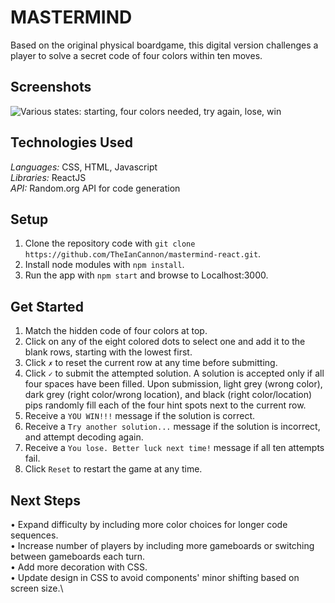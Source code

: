 # MASTERMIND #
Based on the original physical boardgame, this digital version challenges a player to solve a secret code of four colors within ten moves. 

## Screenshots ##
![Various states: starting, four colors needed, try again, lose, win](https://i.imgur.com/KZuxDOT.png)

## Technologies Used ##
_Languages:_ CSS, HTML, Javascript\
_Libraries:_ ReactJS\
_API:_ Random.org API for code generation

## Setup ##
1. Clone the repository code with ```git clone https://github.com/TheIanCannon/mastermind-react.git```.
2. Install node modules with ```npm install```.
3. Run the app with ```npm start``` and browse to Localhost:3000.

## Get Started ##
1. Match the hidden code of four colors at top.
2. Click on any of the eight colored dots to select one and add it to the blank rows, starting with the lowest first.
3. Click ```✗``` to reset the current row at any time before submitting.
4. Click ```✓``` to submit the attempted solution. A solution is accepted only if all four spaces have been filled. Upon submission, light grey (wrong color), dark grey (right color/wrong location), and black (right color/location) pips randomly fill each of the four hint spots next to the current row.
6. Receive a ```YOU WIN!!!``` message if the solution is correct. 
7. Receive a ```Try another solution...``` message if the solution is incorrect, and attempt decoding again.
8. Receive a ```You lose. Better luck next time!``` message if all ten attempts fail.
7. Click ```Reset``` to restart the game at any time.

## Next Steps ##
• Expand difficulty by including more color choices for longer code sequences.\
• Increase number of players by including more gameboards or switching between gameboards each turn.\
• Add more decoration with CSS.\
• Update design in CSS to avoid components' minor shifting based on screen size.\